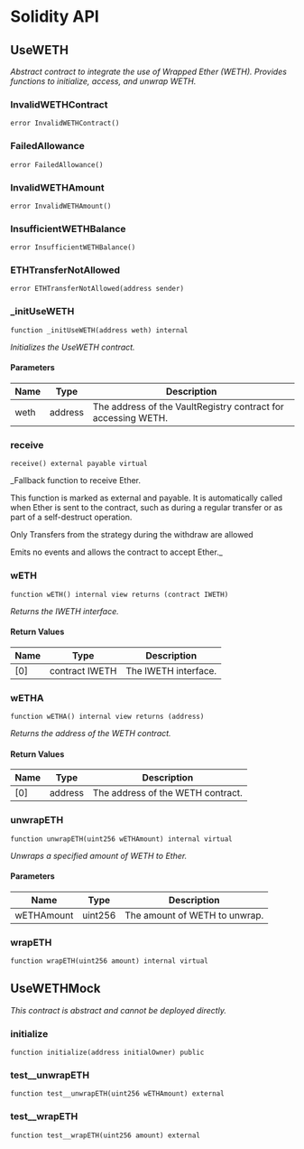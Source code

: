 # Solidity API

## UseWETH

_Abstract contract to integrate the use of Wrapped Ether (WETH).
     Provides functions to initialize, access, and unwrap WETH._

### InvalidWETHContract

```solidity
error InvalidWETHContract()
```

### FailedAllowance

```solidity
error FailedAllowance()
```

### InvalidWETHAmount

```solidity
error InvalidWETHAmount()
```

### InsufficientWETHBalance

```solidity
error InsufficientWETHBalance()
```

### ETHTransferNotAllowed

```solidity
error ETHTransferNotAllowed(address sender)
```

### _initUseWETH

```solidity
function _initUseWETH(address weth) internal
```

_Initializes the UseWETH contract._

#### Parameters

| Name | Type | Description |
| ---- | ---- | ----------- |
| weth | address | The address of the VaultRegistry contract for accessing WETH. |

### receive

```solidity
receive() external payable virtual
```

_Fallback function to receive Ether.

This function is marked as external and payable. It is automatically called
when Ether is sent to the contract, such as during a regular transfer or as part
of a self-destruct operation.

Only Transfers from the strategy during the withdraw are allowed

Emits no events and allows the contract to accept Ether._

### wETH

```solidity
function wETH() internal view returns (contract IWETH)
```

_Returns the IWETH interface._

#### Return Values

| Name | Type | Description |
| ---- | ---- | ----------- |
| [0] | contract IWETH | The IWETH interface. |

### wETHA

```solidity
function wETHA() internal view returns (address)
```

_Returns the address of the WETH contract._

#### Return Values

| Name | Type | Description |
| ---- | ---- | ----------- |
| [0] | address | The address of the WETH contract. |

### unwrapETH

```solidity
function unwrapETH(uint256 wETHAmount) internal virtual
```

_Unwraps a specified amount of WETH to Ether._

#### Parameters

| Name | Type | Description |
| ---- | ---- | ----------- |
| wETHAmount | uint256 | The amount of WETH to unwrap. |

### wrapETH

```solidity
function wrapETH(uint256 amount) internal virtual
```

## UseWETHMock

_This contract is abstract and cannot be deployed directly._

### initialize

```solidity
function initialize(address initialOwner) public
```

### test__unwrapETH

```solidity
function test__unwrapETH(uint256 wETHAmount) external
```

### test__wrapETH

```solidity
function test__wrapETH(uint256 amount) external
```

